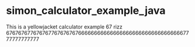 # simon_calculator_example_java
This is a yellowjacket calculator example 
67 rizz
6767676776767677676767676666666666666666666666666666666667777777777777